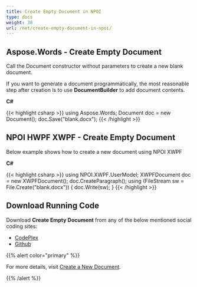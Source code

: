 ```yaml
---
title: Create Empty Document in NPOI
type: docs
weight: 30
url: /net/create-empty-document-in-npoi/
---
```


## **Aspose.Words - Create Empty Document**

Call the Document constructor without parameters to create a new blank document.

If you want to generate a document programmatically, the most reasonable step after creation is to use **DocumentBuilder** to add document contents.

**C#**

{{< highlight csharp >}}
using Aspose.Words;
Document doc = new Document();
doc.Save("blank.docx");
{{< /highlight >}}

## **NPOI HWPF XWPF - Create Empty Document**

Below example shows how to create a new document using NPOI XWPF

**C#**

{{< highlight csharp >}}
using NPOI.XWPF.UserModel;
XWPFDocument doc = new XWPFDocument();
doc.CreateParagraph();
using (FileStream sw = File.Create("blank.docx"))
{
    doc.Write(sw);
}
{{< /highlight >}}

## **Download Running Code**

Download **Create Empty Document** from any of the below mentioned social coding sites:

- [CodePlex](https://asposenpoi.codeplex.com/downloads/get/1467694)
- [Github](https://github.com/aspose-words/Aspose.Words-for-.NET/releases/download/Aspose.WordsVsNPOI_1.0/Create.Empty.Document.Aspose.Words.zip)

{{% alert color="primary" %}} 

For more details, visit [Create a New Document](https://docs.aspose.com/words/net/creating-or-loading-a-document/#create-a-new-document).

{{% /alert %}}
